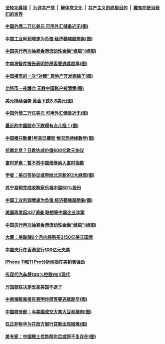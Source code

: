 ####  [法轮功真相](../../../../basic/blob/master/README.md?t=09280813) &nbsp;|&nbsp; [九评共产党](../../../../9ping.md/blob/master/README.md?t=09280813) &nbsp;|&nbsp; [解体党文化](../../../../jtdwh.md/blob/master/README.md?t=09280813)  &nbsp;|&nbsp; [共产主义的终极目的](../../../../gczydzjmd.md/blob/master/README.md?t=09280813) &nbsp;|&nbsp; [魔鬼在统治我们的世界](../../../../mgztzwmdsj.md/blob/master/README.md?t=09280813) 

#### [中国外债二万亿美元 可用外汇储备近无(图)](../pages/p5/908744.md?t=09280813) 

#### [中国工业利润增速为负值 经济萎缩超想象(图)](../pages/p5/908719.md?t=09280813) 

#### [中国央行再次抽紧香港流动性金融“维稳”(组图)](../pages/p5/908709.md?t=09280813) 

#### [中南海智库报告表明炒房客要逃就趁早(图)](../pages/p5/908588.md?t=09280813) 

#### [中国楼市的一次“对赌” 房地产开发商输了(图)](../pages/p5/908617.md?t=09280813) 

#### [比特币一夜爆仓 无数中国账户被清零(图)](../pages/p5/908611.md?t=09280813) 

#### [美元持续强势 黄金下跌8.8美元(图)](../pages/p5/908779.md?t=09280813) 

#### [中国外债二万亿美元 可用外汇储备近无(图)](../pages/p5/908744.md?t=09280813) 

#### [最近的中国股市下跌得有点儿怪！(图)](../pages/p5/908745.md?t=09280813) 

#### [中国猪只数量1年来已腰斩 惨况恐持续数年(图)](../pages/p5/908762.md?t=09280813) 

#### [抗衡北京？日欧达成价值600亿欧元协议](../pages/p5/908760.md?t=09280813) 

#### [富时罗素：暂不将中国债券纳入富时指数](../pages/p5/908746.md?t=09280813) 

#### [学者：美日签协议或带给北京新的3大麻烦(图)](../pages/p5/908758.md?t=09280813) 

#### [苏宁易购完成收购家乐福中国80%股份](../pages/p5/908722.md?t=09280813) 

#### [中国工业利润增速为负值 经济萎缩超想象(图)](../pages/p5/908719.md?t=09280813) 

#### [美国再发起337调查 联想等中国企业涉案](../pages/p5/908714.md?t=09280813) 

#### [中国央行再次抽紧香港流动性金融“维稳”(组图)](../pages/p5/908709.md?t=09280813) 

#### [大摩：美联储6个月内将购买3150亿美元国债](../pages/p5/908667.md?t=09280813) 

#### [中国央行在香港发行100亿元央票](../pages/p5/908665.md?t=09280813) 

#### [iPhone 11和11 Pro分析师指在美销售强劲](../pages/p5/908664.md?t=09280813) 

#### [传现代汽车将100%控股四川现代](../pages/p5/908663.md?t=09280813) 

#### [万国邮联决定改革美国不退了](../pages/p5/908648.md?t=09280813) 

#### [中南海智库报告表明炒房客要逃就趁早(图)](../pages/p5/908588.md?t=09280813) 

#### [中国商务部：与美国成交大笔大豆和猪肉(图)](../pages/p5/908641.md?t=09280813) 

#### [任正非称华为在西方银行贷款出现困难(图)](../pages/p5/908639.md?t=09280813) 

#### [美专家：中国稀土优势两年后或将不复存在(图)](../pages/p5/908633.md?t=09280813) 

